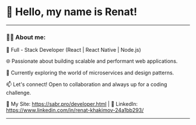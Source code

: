 
# 👋 Hello, my name is Renat!

---

### :man_technologist:  About me:

🚀 Full - Stack Developer (React | React Native | Node.js)

🌐 Passionate about building scalable and performant web applications. 

🔧 Currently exploring the world of microservices and design patterns.

📫 Let's connect! Open to collaboration and always up for a coding challenge.

🔗 My Site: https://sabr.pro/developer.html | 💼 LinkedIn: https://www.linkedin.com/in/renat-khakimov-24a1bb293/

---


